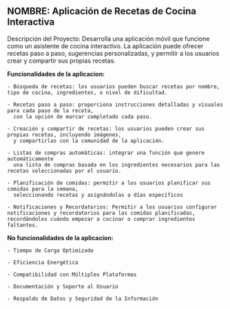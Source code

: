 ## NOMBRE: Aplicación de Recetas de Cocina Interactiva
<p>
Descripción del Proyecto: Desarrolla una aplicación móvil que funcione como un asistente de cocina interactivo. La aplicación puede ofrecer recetas paso a paso, sugerencias personalizadas, y permitir a los usuarios crear y compartir sus propias recetas.
</p>


**Funcionalidades de la aplicacion:**

````
- Búsqueda de recetas: los usuarios pueden buscar recetas por nombre, tipo de cocina, ingredientes, o nivel de dificultad.

- Recetas paso a paso: proporciona instrucciones detalladas y visuales para cada paso de la receta,
  con la opción de marcar completado cada paso.

- Creación y compartir de recetas: los usuarios pueden crear sus propias recetas, incluyendo imágenes,
  y compartirlas con la comunidad de la aplicación.

- Listas de compras automáticas: integrar una función que genere automáticamente
  una lista de compras basada en los ingredientes necesarios para las recetas seleccionadas por el usuario.

- Planificación de comidas: permitir a los usuarios planificar sus comidas para la semana,
  seleccionando recetas y asignándolas a días específicos

- Notificaciones y Recordatorios: Permitir a los usuarios configurar notificaciones y recordatorios para las comidas planificadas, recordándoles cuándo empezar a cocinar o comprar ingredientes faltantes.
````

**No funcionalidades de la aplicacion:**
````
- Tiempo de Carga Optimizado

- Eficiencia Energética

- Compatibilidad con Múltiples Plataformas

- Documentación y Soporte al Usuario

- Respaldo de Datos y Seguridad de la Información
````


